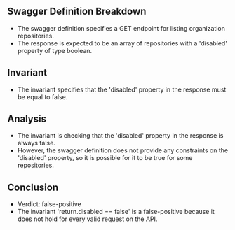 ## Swagger Definition Breakdown
- The swagger definition specifies a GET endpoint for listing organization repositories.
- The response is expected to be an array of repositories with a 'disabled' property of type boolean.

## Invariant
- The invariant specifies that the 'disabled' property in the response must be equal to false.

## Analysis
- The invariant is checking that the 'disabled' property in the response is always false.
- However, the swagger definition does not provide any constraints on the 'disabled' property, so it is possible for it to be true for some repositories.

## Conclusion
- Verdict: false-positive
- The invariant 'return.disabled == false' is a false-positive because it does not hold for every valid request on the API.
